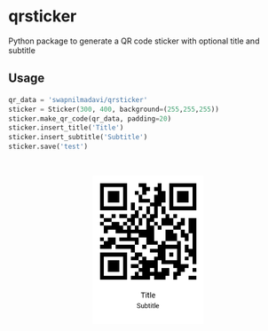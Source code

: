# qrsticker

Python package to generate a QR code sticker with optional title and subtitle

## Usage

```python
qr_data = 'swapnilmadavi/qrsticker'
sticker = Sticker(300, 400, background=(255,255,255))
sticker.make_qr_code(qr_data, padding=20)
sticker.insert_title('Title')
sticker.insert_subtitle('Subtitle')
sticker.save('test')
```
</br>

<p align="center">
  <img src="test.png" alt="Result sticker" width=200/>
</p>
